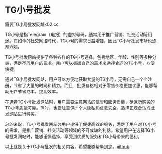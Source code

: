 # TG小号批发

需要TG小号批发网址k02.cc.

TG小号是指Telegram（电报）的虚拟号码，通常用于推广营销、社交活动等用途。在如今的社交网络时代，TG小号的需求日益增加，因此TG小号批发市场也逐渐兴起。

TG小号批发网站提供了各种各样的TG小号选择，包括地区、年龄、性别等多种分类，满足不同用户的需求。用户可以根据自己的需求来选择合适的TG小号，方便快捷。

通过TG小号批发网站，用户可以方便地获取大量的TG小号，无需自己一个个注册，节省了大量的时间和精力。而且，批发价格相对于零售价格更加优惠，能够帮助用户节省成本，提高效率。

在选择TG小号批发网站时，用户需要注意网站的信誉和服务质量，确保所购买的TG小号质量可靠。同时，也要注意保护个人隐私和信息安全，选择正规合法的批发网站进行购买。

总的来说，TG小号批发网站为用户提供了便捷高效的服务，满足了用户对TG小号的需求，是推广营销、社交活动等领域的不可或缺的利器。希望用户在选择TG小号批发网站时，能够谨慎选择，享受到优质的服务和TG小号带来的便利。

以上就是关于TG小号批发的相关内容，希望能够帮助到您。[github](https://github.com)